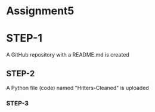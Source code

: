 # Assignment5

# STEP-1
A GitHub repository with a README.md is created

##  STEP-2
A Python file (code) named "Hitters-Cleaned" is uploaded

### STEP-3
